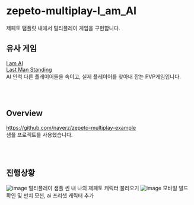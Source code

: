 # zepeto-multiplay-I_am_AI

제페토 탬플릿 내에서 멀티플레이 게임을 구현합니다.<br>

## 유사 게임
[I am AI](https://play.google.com/store/apps/details?id=com.torus.imai.game&hl=ko&gl=US)<br>
[Last Man Standing](https://pheonise.itch.io/last-man-standing)<br>
AI 인척 다른 플레이어들을 속이고, 실제 플레이어를 찾아내 잡는 PVP게임입니다.

<br/><br/>

## Overview
https://github.com/naverz/zepeto-multiplay-example<br>
샘플 프로젝트를 사용했습니다.

<br/><br/>

## 진행상황
![image](https://user-images.githubusercontent.com/82865325/189647394-2183dad8-ac5d-4e7c-b9d9-339af697640c.png)
멀티플레이 샘플 씬 내 나의 제페토 캐릭터 불러오기
![image](https://user-images.githubusercontent.com/82865325/190448346-6f9d9b73-5dd2-4f0e-bd6a-a30569750d86.png)
모바일 빌드 확인 및 펀치 모션, ai 프리셋 캐릭터 추가
